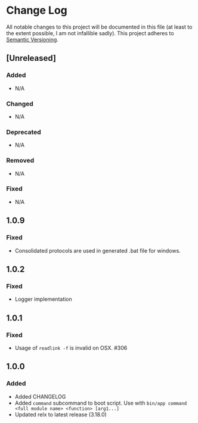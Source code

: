 # Change Log

All notable changes to this project will be documented in this file (at least to the extent possible, I am not infallible sadly).
This project adheres to [Semantic Versioning](http://semver.org/).

## [Unreleased]
### Added
- N/A
### Changed
- N/A
### Deprecated
- N/A
### Removed
- N/A
### Fixed
- N/A
## 1.0.9 
### Fixed
- Consolidated protocols are used in generated .bat file for windows.

## 1.0.2
### Fixed
- Logger implementation

## 1.0.1
### Fixed
- Usage of `readlink -f` is invalid on OSX. #306

## 1.0.0
### Added
- Added CHANGELOG
- Added `command` subcommand to boot script. Use with `bin/app command <full module name> <function> [arg1...]`
- Updated relx to latest release (3.18.0)
